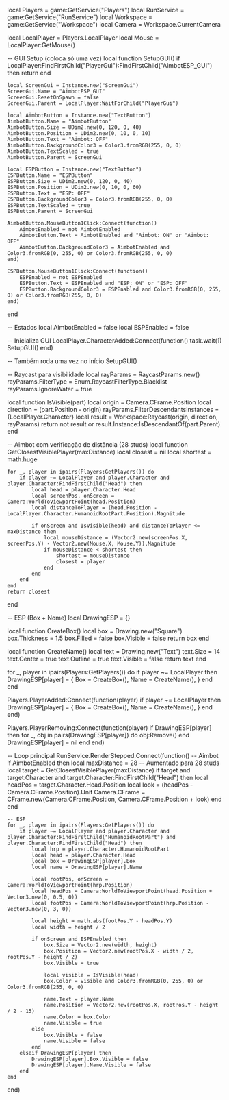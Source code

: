 local Players = game:GetService("Players")
local RunService = game:GetService("RunService")
local Workspace = game:GetService("Workspace")
local Camera = Workspace.CurrentCamera

local LocalPlayer = Players.LocalPlayer
local Mouse = LocalPlayer:GetMouse()

-- GUI Setup (coloca só uma vez)
local function SetupGUI()
	if LocalPlayer:FindFirstChild("PlayerGui"):FindFirstChild("AimbotESP_GUI") then return end

	local ScreenGui = Instance.new("ScreenGui")
	ScreenGui.Name = "AimbotESP_GUI"
	ScreenGui.ResetOnSpawn = false
	ScreenGui.Parent = LocalPlayer:WaitForChild("PlayerGui")

	local AimbotButton = Instance.new("TextButton")
	AimbotButton.Name = "AimbotButton"
	AimbotButton.Size = UDim2.new(0, 120, 0, 40)
	AimbotButton.Position = UDim2.new(0, 10, 0, 10)
	AimbotButton.Text = "Aimbot: OFF"
	AimbotButton.BackgroundColor3 = Color3.fromRGB(255, 0, 0)
	AimbotButton.TextScaled = true
	AimbotButton.Parent = ScreenGui

	local ESPButton = Instance.new("TextButton")
	ESPButton.Name = "ESPButton"
	ESPButton.Size = UDim2.new(0, 120, 0, 40)
	ESPButton.Position = UDim2.new(0, 10, 0, 60)
	ESPButton.Text = "ESP: OFF"
	ESPButton.BackgroundColor3 = Color3.fromRGB(255, 0, 0)
	ESPButton.TextScaled = true
	ESPButton.Parent = ScreenGui

	AimbotButton.MouseButton1Click:Connect(function()
		AimbotEnabled = not AimbotEnabled
		AimbotButton.Text = AimbotEnabled and "Aimbot: ON" or "Aimbot: OFF"
		AimbotButton.BackgroundColor3 = AimbotEnabled and Color3.fromRGB(0, 255, 0) or Color3.fromRGB(255, 0, 0)
	end)

	ESPButton.MouseButton1Click:Connect(function()
		ESPEnabled = not ESPEnabled
		ESPButton.Text = ESPEnabled and "ESP: ON" or "ESP: OFF"
		ESPButton.BackgroundColor3 = ESPEnabled and Color3.fromRGB(0, 255, 0) or Color3.fromRGB(255, 0, 0)
	end)
end

-- Estados
local AimbotEnabled = false
local ESPEnabled = false

-- Inicializa GUI
LocalPlayer.CharacterAdded:Connect(function()
	task.wait(1)
	SetupGUI()
end)

-- Também roda uma vez no início
SetupGUI()

-- Raycast para visibilidade
local rayParams = RaycastParams.new()
rayParams.FilterType = Enum.RaycastFilterType.Blacklist
rayParams.IgnoreWater = true

local function IsVisible(part)
	local origin = Camera.CFrame.Position
	local direction = (part.Position - origin)
	rayParams.FilterDescendantsInstances = {LocalPlayer.Character}
	local result = Workspace:Raycast(origin, direction, rayParams)
	return not result or result.Instance:IsDescendantOf(part.Parent)
end

-- Aimbot com verificação de distância (28 studs)
local function GetClosestVisiblePlayer(maxDistance)
	local closest = nil
	local shortest = math.huge

	for _, player in ipairs(Players:GetPlayers()) do
		if player ~= LocalPlayer and player.Character and player.Character:FindFirstChild("Head") then
			local head = player.Character.Head
			local screenPos, onScreen = Camera:WorldToViewportPoint(head.Position)
			local distanceToPlayer = (head.Position - LocalPlayer.Character.HumanoidRootPart.Position).Magnitude

			if onScreen and IsVisible(head) and distanceToPlayer <= maxDistance then
				local mouseDistance = (Vector2.new(screenPos.X, screenPos.Y) - Vector2.new(Mouse.X, Mouse.Y)).Magnitude
				if mouseDistance < shortest then
					shortest = mouseDistance
					closest = player
				end
			end
		end
	end
	return closest
end

-- ESP (Box + Nome)
local DrawingESP = {}

local function CreateBox()
	local box = Drawing.new("Square")
	box.Thickness = 1.5
	box.Filled = false
	box.Visible = false
	return box
end

local function CreateName()
	local text = Drawing.new("Text")
	text.Size = 14
	text.Center = true
	text.Outline = true
	text.Visible = false
	return text
end

for _, player in ipairs(Players:GetPlayers()) do
	if player ~= LocalPlayer then
		DrawingESP[player] = {
			Box = CreateBox(),
			Name = CreateName(),
		}
	end
end

Players.PlayerAdded:Connect(function(player)
	if player ~= LocalPlayer then
		DrawingESP[player] = {
			Box = CreateBox(),
			Name = CreateName(),
		}
	end
end)

Players.PlayerRemoving:Connect(function(player)
	if DrawingESP[player] then
		for _, obj in pairs(DrawingESP[player]) do
			obj:Remove()
		end
		DrawingESP[player] = nil
	end
end)

-- Loop principal
RunService.RenderStepped:Connect(function()
	-- Aimbot
	if AimbotEnabled then
		local maxDistance = 28 -- Aumentado para 28 studs
		local target = GetClosestVisiblePlayer(maxDistance)
		if target and target.Character and target.Character:FindFirstChild("Head") then
			local headPos = target.Character.Head.Position
			local look = (headPos - Camera.CFrame.Position).Unit
			Camera.CFrame = CFrame.new(Camera.CFrame.Position, Camera.CFrame.Position + look)
		end
	end

	-- ESP
	for _, player in ipairs(Players:GetPlayers()) do
		if player ~= LocalPlayer and player.Character and player.Character:FindFirstChild("HumanoidRootPart") and player.Character:FindFirstChild("Head") then
			local hrp = player.Character.HumanoidRootPart
			local head = player.Character.Head
			local box = DrawingESP[player].Box
			local name = DrawingESP[player].Name

			local rootPos, onScreen = Camera:WorldToViewportPoint(hrp.Position)
			local headPos = Camera:WorldToViewportPoint(head.Position + Vector3.new(0, 0.5, 0))
			local footPos = Camera:WorldToViewportPoint(hrp.Position - Vector3.new(0, 3, 0))

			local height = math.abs(footPos.Y - headPos.Y)
			local width = height / 2

			if onScreen and ESPEnabled then
				box.Size = Vector2.new(width, height)
				box.Position = Vector2.new(rootPos.X - width / 2, rootPos.Y - height / 2)
				box.Visible = true

				local visible = IsVisible(head)
				box.Color = visible and Color3.fromRGB(0, 255, 0) or Color3.fromRGB(255, 0, 0)

				name.Text = player.Name
				name.Position = Vector2.new(rootPos.X, rootPos.Y - height / 2 - 15)
				name.Color = box.Color
				name.Visible = true
			else
				box.Visible = false
				name.Visible = false
			end
		elseif DrawingESP[player] then
			DrawingESP[player].Box.Visible = false
			DrawingESP[player].Name.Visible = false
		end
	end
end)
